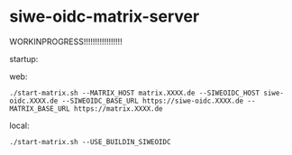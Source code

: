 # siwe-oidc-matrix-server

WORKINPROGRESS!!!!!!!!!!!!!!!!!


startup:

web:
````
./start-matrix.sh --MATRIX_HOST matrix.XXXX.de --SIWEOIDC_HOST siwe-oidc.XXXX.de --SIWEOIDC_BASE_URL https://siwe-oidc.XXXX.de --MATRIX_BASE_URL https://matrix.XXXX.de 
````


local:
````
./start-matrix.sh --USE_BUILDIN_SIWEOIDC
````